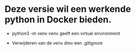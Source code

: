 # Deze versie wil een werkende python in Docker bieden.

- python3 -m venv venv geeft een virtual environment

- Verwijderen van de venv dmv een .gitignore

